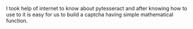I took help of internet to know about pytesseract and after knowing how to use to it is easy for us to build a captcha having simple mathematical function.
